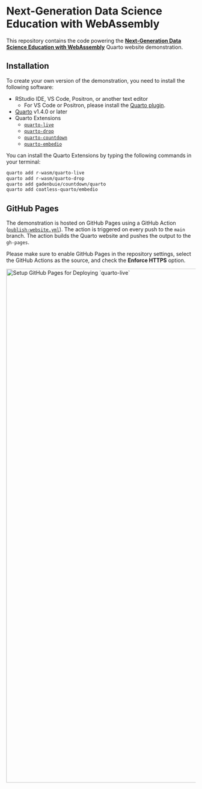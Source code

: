 # Next-Generation Data Science Education with WebAssembly

This repository contains the code powering the **[Next-Generation Data Science Education with WebAssembly](https://tutorials.thecoatlessprofessor.com/next-gen-data-science-education/)** Quarto website demonstration.

## Installation

To create your own version of the demonstration, you need to install the following software:

- RStudio IDE, VS Code, Positron, or another text editor
  - For VS Code or Positron, please install the [Quarto plugin](https://open-vsx.org/extension/quarto/quarto).
- [Quarto](https://quarto.org) v1.4.0 or later
- Quarto Extensions
  - [`quarto-live`](https://r-wasm.github.io/quarto-live/)
  - [`quarto-drop`](https://github.com/r-wasm/quarto-drop)
  - [`quarto-countdown`](https://github.com/gadenbuie/countdown/tree/main/quarto)
  - [`quarto-embedio`](https://github.com/coatless-quarto/embedio)

You can install the Quarto Extensions by typing the following commands in your terminal:

```bash
quarto add r-wasm/quarto-live
quarto add r-wasm/quarto-drop
quarto add gadenbuie/countdown/quarto
quarto add coatless-quarto/embedio
```

## GitHub Pages

The demonstration is hosted on GitHub Pages using a GitHub Action ([`publish-website.yml`](.github/workflows/publish-website.yml)). The action is triggered on every push to the `main` branch. The action builds the Quarto website and pushes the output to the `gh-pages`. 

Please make sure to enable GitHub Pages in the repository settings, select the GitHub Actions as the source,
and check the **Enforce HTTPS** option.

<img width="1362" alt="Setup GitHub Pages for Deploying `quarto-live`" src="https://github.com/user-attachments/assets/5c47f7a6-64ba-45f2-b3cf-2303fb801579">

